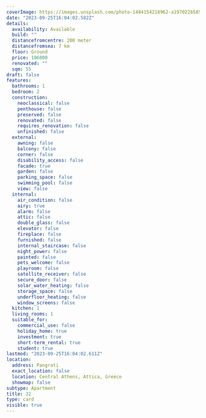 ```yaml
---
coverImage: https://images.unsplash.com/photo-1484154218962-a197022b5858?ixlib=rb-4.0.3&ixid=M3wxMjA3fDB8MHxwaG90by1wYWdlfHx8fGVufDB8fHx8fA%3D%3D&auto=format&fit=crop&w=736&q=80
date: "2023-09-25T16:04:02.582Z"
details:
  availability: Available
  build: ""
  distancefromcentre: 200 meter
  distancefromsea: 7 km
  floor: Ground
  price: 106000
  renovated: ""
  sqm: 55
draft: false
features:
  bathrooms: 1
  bedroom: 2
  construction:
    neoclassical: false
    penthouse: false
    preserved: false
    renovated: false
    requires_renovation: false
    unfinished: false
  external:
    awning: false
    balcony: false
    corner: false
    disability_access: false
    facade: true
    garden: false
    parking_space: false
    swimming_pool: false
    view: false
  internal:
    air_condition: false
    airy: true
    alarm: false
    attic: false
    double_glass: false
    elevator: false
    fireplace: false
    furnished: false
    internal_staircase: false
    night_power: false
    painted: false
    pets_welcome: false
    playroom: false
    satellite_receiver: false
    secure_door: false
    solar_water_heating: false
    storage_space: false
    underfloor_heating: false
    window_screens: false
  kitchen: 1
  living_rooms: 1
  suitable_for:
    commercial_use: false
    holiday_home: true
    investment: true
    short-term_rental: true
    student: true
lastmod: "2023-09-25T16:04:02.611Z"
location:
  address: Pangrati
  exact_location: false
  location: Central Athens, Attica, Greece
  showmap: false
subtype: Apartment
title: 32
type: card
visible: true
---
```


